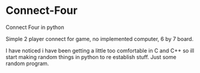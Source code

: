 # Connect-Four
Connect Four in python

Simple 2 player connect for game, no implemented computer, 6 by 7 board. 

I have noticed i have been getting a little too comfortable in C and C++ so ill start making random things in python to re establish stuff.
Just some random program.
